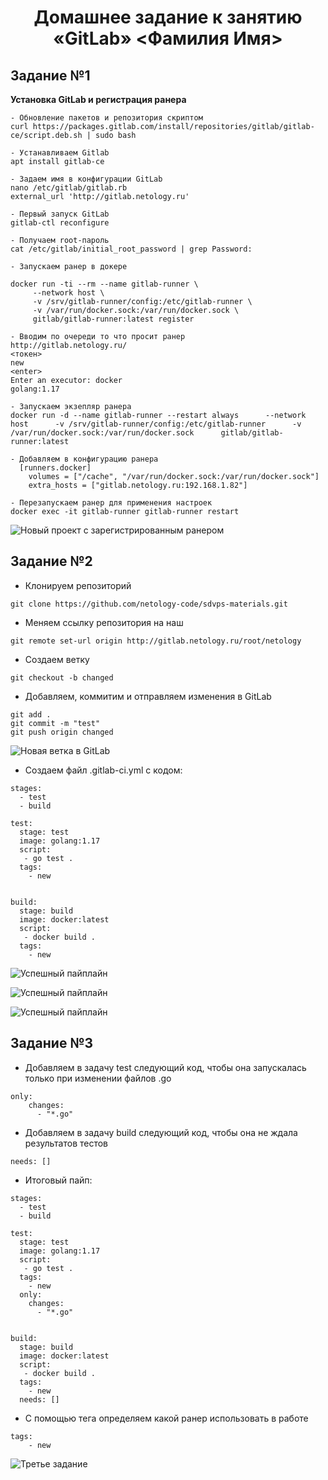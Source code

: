 # <p style="text-align:center;"> **Домашнее задание к занятию «GitLab»  <Фамилия Имя>** </p>

## Задание №1

**Установка GitLab и регистрация ранера**

```
- Обновление пакетов и репозитория скриптом
curl https://packages.gitlab.com/install/repositories/gitlab/gitlab-ce/script.deb.sh | sudo bash

- Устанавливаем Gitlab
apt install gitlab-ce

- Задаем имя в конфигурации GitLab
nano /etc/gitlab/gitlab.rb
external_url 'http://gitlab.netology.ru'

- Первый запуск GitLab
gitlab-ctl reconfigure

- Получаем root-пароль
cat /etc/gitlab/initial_root_password | grep Password:

- Запускаем ранер в докере 

docker run -ti --rm --name gitlab-runner \
     --network host \
     -v /srv/gitlab-runner/config:/etc/gitlab-runner \
     -v /var/run/docker.sock:/var/run/docker.sock \
     gitlab/gitlab-runner:latest register

- Вводим по очереди то что просит ранер
http://gitlab.netology.ru/
<токен>
new
<enter>
Enter an executor: docker
golang:1.17

- Запускаем экзепляр ранера
docker run -d --name gitlab-runner --restart always      --network host      -v /srv/gitlab-runner/config:/etc/gitlab-runner      -v /var/run/docker.sock:/var/run/docker.sock      gitlab/gitlab-runner:latest

- Добавляем в конфигурацию ранера
  [runners.docker]
    volumes = ["/cache", "/var/run/docker.sock:/var/run/docker.sock"]
    extra_hosts = ["gitlab.netology.ru:192.168.1.82"]

- Перезапускаем ранер для применения настроек
docker exec -it gitlab-runner gitlab-runner restart

```
![Новый проект с зарегистрированным ранером](https://github.com/AlexandeAbel/8-3-hv/img/runner_project.png)


## Задание №2

- Клонируем репозиторий
```
git clone https://github.com/netology-code/sdvps-materials.git
```

- Меняем ссылку репозитория на наш
```
git remote set-url origin http://gitlab.netology.ru/root/netology
```

- Создаем ветку
```
git checkout -b changed
```

- Добавляем, коммитим и отправляем изменения в GitLab
```
git add .
git commit -m "test"
git push origin changed
```

![Новая ветка в GitLab](https://github.com/AlexandeAbel/8-3-hv/img/pushed_branch.png)

- Создаем файл .gitlab-ci.yml с кодом:
```
stages:
  - test
  - build

test:
  stage: test
  image: golang:1.17
  script: 
   - go test .
  tags:
    - new


build:
  stage: build
  image: docker:latest
  script:
   - docker build .
  tags:
    - new
```

![Успешный пайплайн](https://github.com/AlexandeAbel/8-3-hv/img/success_pipeline_1.png)

![Успешный пайплайн](https://github.com/AlexandeAbel/8-3-hv/img/success_pipeline_2.png)

![Успешный пайплайн](https://github.com/AlexandeAbel/8-3-hv/img/success_pipeline_3.png)

## Задание №3

- Добавляем в задачу test следующий код, чтобы она запускалась только при изменении файлов .go

``` 
only:
    changes:
      - "*.go"
```

- Добавляем в задачу build следующий код, чтобы она не ждала результатов тестов

```
needs: []
```

- Итоговый пайп:

```
stages:
  - test
  - build

test:
  stage: test
  image: golang:1.17
  script: 
   - go test .
  tags:
    - new
  only:
    changes:
      - "*.go"


build:
  stage: build
  image: docker:latest
  script:
   - docker build .
  tags:
    - new
  needs: []
```

- С помощью тега определяем какой ранер использовать в работе
```
tags:
    - new
```
![Третье задание](https://github.com/AlexandeAbel/8-3-hv/img/task_3.png)